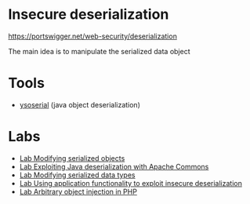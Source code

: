 # Insecure deserialization
https://portswigger.net/web-security/deserialization

The main idea is to manipulate the serialized data object

# Tools
- [ysoserial](https://github.com/frohoff/ysoserial) (java object deserialization)

# Labs
- [Lab Modifying serialized objects](https://github.com/aboelkassem/portswigger-labs/tree/main/Insecure%20deserialization/Lab%20Modifying%20serialized%20objects)
- [Lab Exploiting Java deserialization with Apache Commons](https://github.com/aboelkassem/portswigger-labs/tree/main/Insecure%20deserialization/Lab%20Exploiting%20Java%20deserialization%20with%20Apache%20Commons)
- [Lab Modifying serialized data types](https://github.com/aboelkassem/portswigger-labs/tree/main/Insecure%20deserialization/Lab%20Modifying%20serialized%20data%20types)
- [Lab Using application functionality to exploit insecure deserialization](https://github.com/aboelkassem/portswigger-labs/tree/main/Insecure%20deserialization/Lab%20Using%20application%20functionality%20to%20exploit%20insecure%20deserialization)
- [Lab Arbitrary object injection in PHP](https://github.com/aboelkassem/portswigger-labs/tree/main/Insecure%20deserialization/Lab%20Arbitrary%20object%20injection%20in%20PHP)
